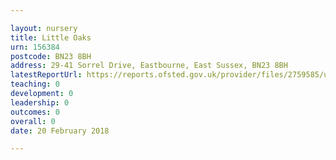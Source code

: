 ```yaml
---

layout: nursery
title: Little Oaks
urn: 156384
postcode: BN23 8BH
address: 29-41 Sorrel Drive, Eastbourne, East Sussex, BN23 8BH
latestReportUrl: https://reports.ofsted.gov.uk/provider/files/2759585/urn/156384.pdf
teaching: 0
development: 0
leadership: 0
outcomes: 0
overall: 0
date: 20 February 2018

---
```

